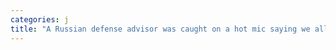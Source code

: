 ```yaml
---
categories: j
title: "A Russian defense advisor was caught on a hot mic saying we all know the drones are Iranian but the Kremlin doesnt want to admit it"
---
```

